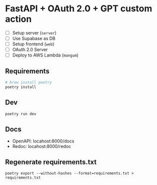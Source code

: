# FastAPI + OAuth 2.0 + GPT custom action

- [ ] Setup server (`server`)
- [ ] Use Supabase as DB
- [ ] Setup frontend (`web`)
- [ ] OAuth 2.0 Server
- [ ] Deploy to AWS Lambda (`mangum`)

## Requirements

```sh
# brew install poetry
poetry install
```

## Dev 

```sh
poetry run dev
```

## Docs

- OpenAPI: locahost:8000/docs
- Redoc: locahost:8000/redoc


## Regenerate requirements.txt
```
poetry export --without-hashes --format=requirements.txt > requirements.txt
```